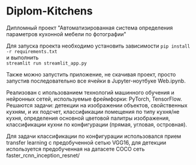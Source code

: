 # Diplom-Kitchens
Дипломный проект "Автоматизированная система определения параметров кухонной мебели по фотографии"

Для запуска проекта необходимо установить зависимости
`pip install -r requirements.txt` <br>
и выполнить <br>
`streamlit run streamlit_app.py`

Также можно запустить приложение, не скачивая проект, просто запустив последовательно все ячейки в Jupyter-ноутбуке Web.ipynb.

Реализован с ипользованием технологий машинного обучения и нейронных сетей, используемые фреймфорки: PyTorch, TensorFlow.
Решаются задачи:
детекции на изображении объектов, свойственных кухням, и их подсчет,
классификации помещения по типу кухня/не кухня,
определения основной цветовой палитры изображения,
классификации кухни по конфигурации (прямая, угловая, островная).

Для задачи классификации по конфигурации использовался прием transfer learning с предобученной сетью VGG16, для детекции используется предобученная
на датасете COCO сеть faster_rcnn_inception_resnet/
